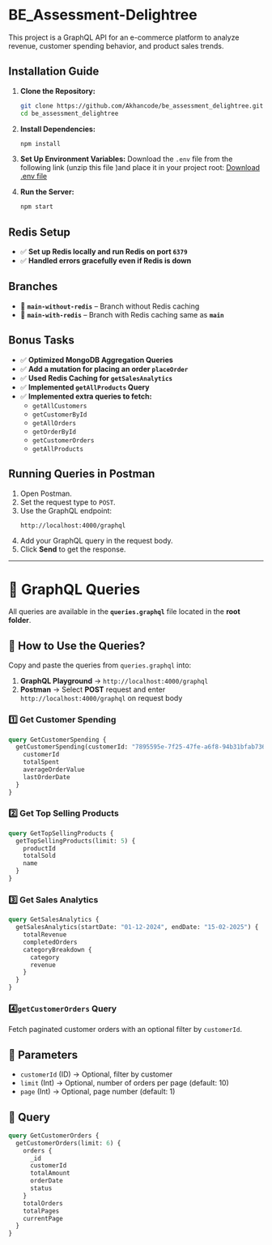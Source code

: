 # BE_Assessment-Delightree

This project is a GraphQL API for an e-commerce platform to analyze revenue, customer spending behavior, and product sales trends.

## Installation Guide

1. **Clone the Repository:**

   ```sh
   git clone https://github.com/Akhancode/be_assessment_delightree.git
   cd be_assessment_delightree
   ```

2. **Install Dependencies:**

   ```sh
   npm install
   ```

3. **Set Up Environment Variables:**
   Download the `.env` file from the following link (unzip this file )and place it in your project root:
   [Download .env file](https://drive.google.com/file/d/15opHZW8BgCL0cLIRM79OWqG8yBwcxaTx/view?usp=sharing)

4. **Run the Server:**
   ```sh
   npm start
   ```

## Redis Setup

- ✅ **Set up Redis locally and run Redis on port `6379`**
- ✅ **Handled errors gracefully even if Redis is down**

## Branches

- 🔀 **`main-without-redis`** – Branch without Redis caching
- 🔀 **`main-with-redis`** – Branch with Redis caching same as **`main`**

## Bonus Tasks

- ✅ **Optimized MongoDB Aggregation Queries**
- ✅ **Add a mutation for placing an order `placeOrder`**
- ✅ **Used Redis Caching for `getSalesAnalytics`**
- ✅ **Implemented `getAllProducts` Query**
- ✅ **Implemented extra queries to fetch:**
  - `getAllCustomers`
  - `getCustomerById`
  - `getAllOrders`
  - `getOrderById`
  - `getCustomerOrders`
  - `getAllProducts`

## Running Queries in Postman

1. Open Postman.
2. Set the request type to `POST`.
3. Use the GraphQL endpoint:
   ```
   http://localhost:4000/graphql
   ```
4. Add your GraphQL query in the request body.
5. Click **Send** to get the response.

---

# 📌 GraphQL Queries

All queries are available in the **`queries.graphql`** file located in the **root folder**.

## 🔹 How to Use the Queries?

Copy and paste the queries from `queries.graphql` into:

1. **GraphQL Playground** → `http://localhost:4000/graphql`
2. **Postman** → Select **POST** request and enter `http://localhost:4000/graphql` on request body

### 1️⃣ Get Customer Spending

```graphql
query GetCustomerSpending {
  getCustomerSpending(customerId: "7895595e-7f25-47fe-a6f8-94b31bfab736") {
    customerId
    totalSpent
    averageOrderValue
    lastOrderDate
  }
}
```

### 2️⃣ Get Top Selling Products

```graphql
query GetTopSellingProducts {
  getTopSellingProducts(limit: 5) {
    productId
    totalSold
    name
  }
}
```

### 3️⃣ Get Sales Analytics

```graphql
query GetSalesAnalytics {
  getSalesAnalytics(startDate: "01-12-2024", endDate: "15-02-2025") {
    totalRevenue
    completedOrders
    categoryBreakdown {
      category
      revenue
    }
  }
}
```

### 4️⃣`getCustomerOrders` Query

Fetch paginated customer orders with an optional filter by `customerId`.

## 🔹 Parameters

- `customerId` (ID) → Optional, filter by customer
- `limit` (Int) → Optional, number of orders per page (default: 10)
- `page` (Int) → Optional, page number (default: 1)

## 🔹 Query

```graphql
query GetCustomerOrders {
  getCustomerOrders(limit: 6) {
    orders {
      _id
      customerId
      totalAmount
      orderDate
      status
    }
    totalOrders
    totalPages
    currentPage
  }
}
```
